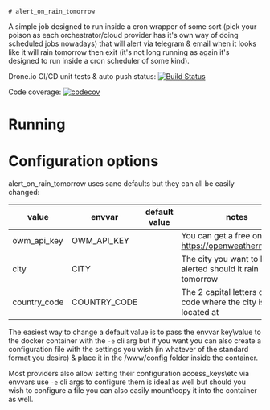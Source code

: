     # alert_on_rain_tomorrow

A simple job designed to run inside a cron wrapper of some sort (pick your poison as each orchestrator/cloud provider has it's own way of doing scheduled jobs nowadays) that will alert via telegram & email when it looks like it will rain tomorrow then exit (it's not long running as again it's designed to run inside a cron scheduler of some kind).

Drone.io CI/CD unit tests & auto push status: [![Build Status](https://cloud.drone.io/api/badges/naorlivne/alert_on_rain_tomorrow/status.svg)](https://cloud.drone.io/naorlivne/alert_on_rain_tommrrow)

Code coverage: [![codecov](https://codecov.io/gh/naorlivne/alert_on_rain_tomorrow/branch/master/graph/badge.svg)](https://codecov.io/gh/naorlivne/alert_on_rain_tomorrow)

# Running



# Configuration options

alert_on_rain_tomorrow uses sane defaults but they can all be easily changed:

| value                  | envvar                 | default value          | notes                                                                                                  |
|------------------------|------------------------|------------------------|--------------------------------------------------------------------------------------------------------|
|  owm_api_key           | OWM_API_KEY            |                        | You can get a free one at https://openweathermap.org/                                                  |
|  city                  | CITY                   |                        | The city you want to be alerted should it rain tomorrow                                                |
|  country_code          | COUNTRY_CODE           |                        | The 2 capital letters country code where the city is located at                                        |

The easiest way to change a default value is to pass the envvar key\value to the docker container with the `-e` cli arg but if you want you can also create a configuration file with the settings you wish (in whatever of the standard format you desire) & place it in the /www/config folder inside the container.

Most providers also allow setting their configuration access_keys\etc via envvars use `-e` cli args to configure them is ideal as well but should you wish to configure a file you can also easily mount\copy it into the container as well.
